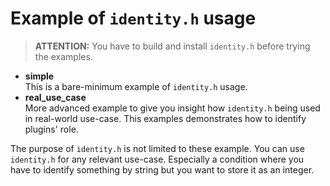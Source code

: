 # Example of `identity.h` usage

> **ATTENTION:** You have to build and install `identity.h` before trying the examples.

-   **simple**<br>
    This is a bare-minimum example of `identity.h` usage.
-   **real_use_case**<br>
    More advanced example to give you insight how `identity.h` being used in real-world use-case. This examples demonstrates how to identify plugins' role.

The purpose of `identity.h` is not limited to these example. You can use `identity.h` for any relevant use-case. Especially a condition where you have to identify something by string but you want to store it as an integer.
